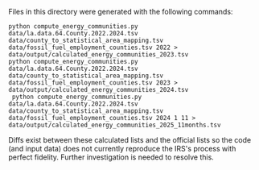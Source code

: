 Files in this directory were generated with the following commands:

```
python compute_energy_communities.py data/la.data.64.County.2022.2024.tsv data/county_to_statistical_area_mapping.tsv data/fossil_fuel_employment_counties.tsv 2022 > data/output/calculated_energy_communities_2023.tsv
python compute_energy_communities.py data/la.data.64.County.2022.2024.tsv data/county_to_statistical_area_mapping.tsv data/fossil_fuel_employment_counties.tsv 2023 > data/output/calculated_energy_communities_2024.tsv
 python compute_energy_communities.py data/la.data.64.County.2022.2024.tsv data/county_to_statistical_area_mapping.tsv data/fossil_fuel_employment_counties.tsv 2024 1 11 > data/output/calculated_energy_communities_2025_11months.tsv
 ```

 Diffs exist between these calculated lists and the official lists so the code (and input data) does not currently reproduce the IRS's process with perfect fidelity. Further investigation is needed to resolve this.